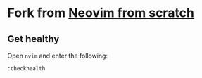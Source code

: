 # Fork from [Neovim from scratch](https://github.com/LunarVim/Neovim-from-scratch)

## Get healthy

Open `nvim` and enter the following:

```
:checkhealth
```

